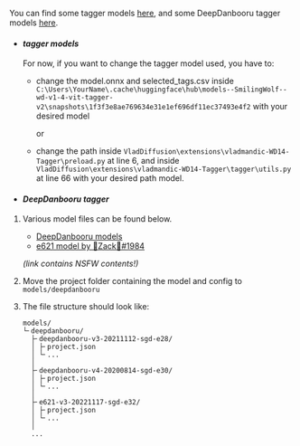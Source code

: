 You can find some tagger models [here](https://huggingface.co/models?sort=downloads&search=tagger), and some DeepDanbooru tagger models [here](https://github.com/KichangKim/DeepDanbooru/releases).

- #### *tagger models*
  For now, if you want to change the tagger model used, you have to:
  - change the model.onnx and selected_tags.csv inside `C:\Users\YourName\.cache\huggingface\hub\models--SmilingWolf--wd-v1-4-vit-tagger-v2\snapshots\1f3f3e8ae769634e31e1ef696df11ec37493e4f2` with your desired model
  
    or
  
  - change the path inside `VladDiffusion\extensions\vladmandic-WD14-Tagger\preload.py` at line 6, and inside `VladDiffusion\extensions\vladmandic-WD14-Tagger\tagger\utils.py` at line 66 with your desired path model.
 
- #### *DeepDanbooru tagger*
 1. Various model files can be found below.
    - [DeepDanbooru models](https://github.com/KichangKim/DeepDanbooru/releases)
    - [e621 model by 🐾Zack🐾#1984](https://discord.gg/BDFpq9Yb7K)
    
    *(link contains NSFW contents!)*

   2. Move the project folder containing the model and config to `models/deepdanbooru`

   3. The file structure should look like:
         ```
         models/
         └╴deepdanbooru/
           ├╴deepdanbooru-v3-20211112-sgd-e28/
           │ ├╴project.json
           │ └╴...
           │
           ├╴deepdanbooru-v4-20200814-sgd-e30/
           │ ├╴project.json
           │ └╴...
           │
           ├╴e621-v3-20221117-sgd-e32/
           │ ├╴project.json
           │ └╴...
           │
           ...
         ```
